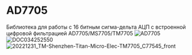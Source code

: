 # AD7705
Библиотека для работы с 16 битным сигма-дельта АЦП с встроенной цифровой фильтрацией AD7705/MS7705/TM7705
![AD7705](https://github.com/Solderingironspb/AD7705/assets/68805120/4ddb5659-704f-4948-a983-bfdd197972cb)
![DOC034252550](https://github.com/Solderingironspb/AD7705/assets/68805120/6c87bc4b-94ce-45df-8ffe-1f4800f2bcdd)
![20221231_TM-Shenzhen-Titan-Micro-Elec-TM7705_C77545_front](https://github.com/Solderingironspb/AD7705/assets/68805120/099960b4-8022-491c-b9dd-9c63b90bf36b)
